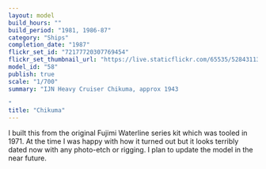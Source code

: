 ```yaml
---
layout: model
build_hours: ""
build_period: "1981, 1986-87"
category: "Ships"
completion_date: "1987"
flickr_set_id: "72177720307769454"
flickr_set_thumbnail_url: "https://live.staticflickr.com/65535/52843113087_f17f0b5cdd_m.jpg"
model_id: "58"
publish: true
scale: "1/700"
summary: "IJN Heavy Cruiser Chikuma, approx 1943

"
title: "Chikuma"
---
```


I built this from the original Fujimi Waterline series kit which was tooled in 1971. At the time I was happy with how it turned out but it looks terribly dated now with any photo-etch or rigging. I plan to update the model in the near future.
